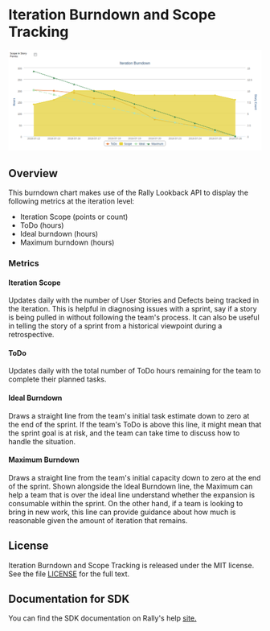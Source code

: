 Iteration Burndown and Scope Tracking
=========================

<img src="./example.png" alt="Burndown Example" width="750">

## Overview

This burndown chart makes use of the Rally Lookback API to display the following metrics at the iteration level:
 * Iteration Scope (points or count)
 * ToDo (hours)
 * Ideal burndown (hours)
 * Maximum burndown (hours)
 
### Metrics

#### Iteration Scope

Updates daily with the number of User Stories and Defects being tracked in the iteration.
This is helpful in diagnosing issues with a sprint, say if a story is being pulled in
without following the team's process. It can also be useful in telling the story of
a sprint from a historical viewpoint during a retrospective.

#### ToDo

Updates daily with the total number of ToDo hours remaining for the team to complete
their planned tasks.

#### Ideal Burndown

Draws a straight line from the team's initial task estimate down to zero at the end of
the sprint. If the team's ToDo is above this line, it might mean that the sprint goal 
is at risk, and the team can take time to discuss how to handle the situation.

#### Maximum Burndown

Draws a straight line from the team's initial capacity down to zero at the end of the
sprint. Shown alongside the Ideal Burndown line, the Maximum can help a team that is 
over the ideal line understand whether the expansion is consumable within the sprint.
On the other hand, if a team is looking to bring in new work, this line can provide
guidance about how much is reasonable given the amount of iteration that remains. 

## License

Iteration Burndown and Scope Tracking is released under the MIT license.  See the file [LICENSE](./LICENSE) for the full text.

## Documentation for SDK

You can find the SDK documentation on Rally's help [site.](https://help.rallydev.com/apps/2.1/doc/)
